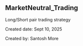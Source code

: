 ## MarketNeutral_Trading
Long/Short pair trading strategy

Created date: Sept 10, 2025

Created by: Santosh More
